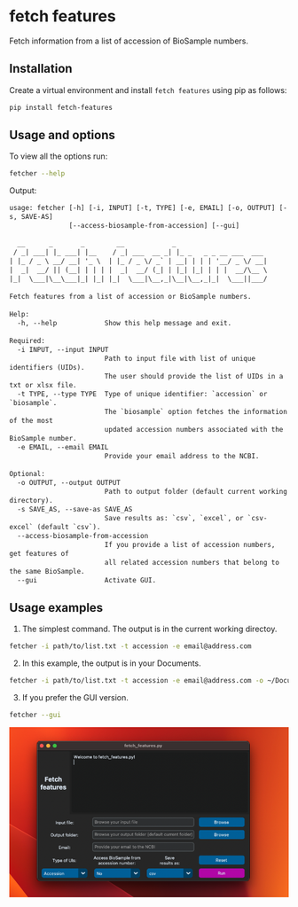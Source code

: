 # fetch features

Fetch information from a list of accession of BioSample numbers.

## Installation

Create a virtual environment and install `fetch features` using pip as follows:

```bash
pip install fetch-features
```

## Usage and options

To view all the options run:

```bash
fetcher --help
```

Output:

```
usage: fetcher [-h] [-i, INPUT] [-t, TYPE] [-e, EMAIL] [-o, OUTPUT] [-s, SAVE-AS]
               [--access-biosample-from-accession] [--gui]

  __      _       _        __            _
 / _| ___| |_ ___| |__    / _| ___  __ _| |_ _   _ _ __ ___  ___
| |_ / _ \ __/ __| '_ \  | |_ / _ \/ _` | __| | | | '__/ _ \/ __|
|  _|  __/ || (__| | | | |  _|  __/ (_| | |_| |_| | | |  __/\__ \
|_|  \___|\__\___|_| |_| |_|  \___|\__,_|\__|\__,_|_|  \___||___/

Fetch features from a list of accession or BioSample numbers.

Help:
  -h, --help            Show this help message and exit.

Required:
  -i INPUT, --input INPUT
                        Path to input file with list of unique identifiers (UIDs).
                        The user should provide the list of UIDs in a txt or xlsx file.
  -t TYPE, --type TYPE  Type of unique identifier: `accession` or `biosample`.
                        The `biosample` option fetches the information of the most
                        updated accession numbers associated with the BioSample number.
  -e EMAIL, --email EMAIL
                        Provide your email address to the NCBI.

Optional:
  -o OUTPUT, --output OUTPUT
                        Path to output folder (default current working directory).
  -s SAVE_AS, --save-as SAVE_AS
                        Save results as: `csv`, `excel`, or `csv-excel` (default `csv`).
  --access-biosample-from-accession
                        If you provide a list of accession numbers, get features of
                        all related accession numbers that belong to the same BioSample.
  --gui                 Activate GUI.
```

## Usage examples

1. The simplest command. The output is in the current working directoy.

```bash
fetcher -i path/to/list.txt -t accession -e email@address.com
```

2. In this example, the output is in your Documents.

```bash
fetcher -i path/to/list.txt -t accession -e email@address.com -o ~/Documents
```

3. If you prefer the GUI version.

```bash
fetcher --gui
```

<p align="center">
  <picture>
    <img src="./images/fetch_features_gui.png">
  </picture>
</p>
